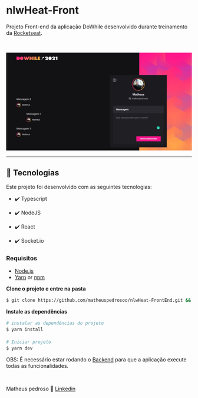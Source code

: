 # nlwHeat-Front

Projeto Front-end da aplicação DoWhile desenvolvido durante treinamento da [Rocketseat](https://github.com/rocketseat-education).  

<br>

![text](https://github.com/matheuspedrosoo/nlwHeat-FrontEnd/blob/main/src/github/projeto.jpg)

---

## 🚀 Tecnologias

Este projeto foi desenvolvido com as seguintes tecnologias:

- ✔️ Typescript

- ✔️ NodeJS

- ✔️ React

- ✔️ Socket.io


### Requisitos

- [Node.js](https://nodejs.org/en/)
- [Yarn](https://classic.yarnpkg.com/) or [npm](https://www.npmjs.com/)

**Clone o projeto e entre na pasta**

```bash
$ git clone https://github.com/matheuspedrosoo/nlwHeat-FrontEnd.git && cd nlwHeat-FrontEnd
```

**Instale as dependências**

```bash
# instalar as dependências do projeto
$ yarn install

# Iniciar projeto
$ yarn dev
```

OBS: É necessário estar rodando o [Backend](https://github.com/matheuspedrosoo/nlwHeat-backend) para que a aplicação execute todas as funcionalidades.

  <br>

Matheus pedroso 👋 [Linkedin](https://www.linkedin.com/in/matheuspedrosoo/)
<br>
